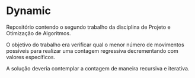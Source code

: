 # Dynamic
Repositório contendo o segundo trabalho da disciplina de Projeto e Otimização de Algoritmos.

O objetivo do trabalho era verificar qual o menor número de movimentos possíveis para realizar uma contagem regressiva decrementando com valores específicos.

A solução deveria contemplar a contagem de maneira recursiva e iterativa.
